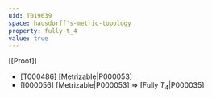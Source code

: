 ```yaml
---
uid: T019639
space: hausdorff's-metric-topology
property: fully-t_4
value: true
---
```

[[Proof]]

* [T000486] [Metrizable|P000053]
* [I000056] [Metrizable|P000053] => [Fully $T_4$|P000035]

